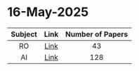 # 16-May-2025

| Subject | Link | Number of Papers |
|:-----:|:----:|:----------------:|
| RO | [Link](https://github.com/KJaebye/EmbodiedAI-Robotics-arXiv-Daily-Reporter/tree/main/16-May-2025/RO) | 43 |
| AI | [Link](https://github.com/KJaebye/EmbodiedAI-Robotics-arXiv-Daily-Reporter/tree/main/16-May-2025/AI) | 128 |
